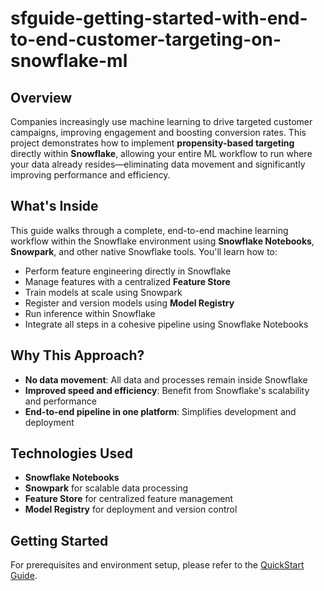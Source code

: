 # sfguide-getting-started-with-end-to-end-customer-targeting-on-snowflake-ml

## Overview

Companies increasingly use machine learning to drive targeted customer campaigns, improving engagement and boosting conversion rates. This project demonstrates how to implement **propensity-based targeting** directly within **Snowflake**, allowing your entire ML workflow to run where your data already resides—eliminating data movement and significantly improving performance and efficiency.

## What's Inside

This guide walks through a complete, end-to-end machine learning workflow within the Snowflake environment using **Snowflake Notebooks**, **Snowpark**, and other native Snowflake tools. You'll learn how to:

- Perform feature engineering directly in Snowflake
- Manage features with a centralized **Feature Store**
- Train models at scale using Snowpark
- Register and version models using **Model Registry**
- Run inference within Snowflake
- Integrate all steps in a cohesive pipeline using Snowflake Notebooks

## Why This Approach?

- **No data movement**: All data and processes remain inside Snowflake
- **Improved speed and efficiency**: Benefit from Snowflake's scalability and performance
- **End-to-end pipeline in one platform**: Simplifies development and deployment

## Technologies Used

- **Snowflake Notebooks**
- **Snowpark** for scalable data processing
- **Feature Store** for centralized feature management
- **Model Registry** for deployment and version control

## Getting Started

For prerequisites and environment setup, please refer to the [QuickStart Guide](https://quickstarts.snowflake.com/guide/getting-started-with-e2e-customer-targeting-with-snowflake-ml/index.html?index=..%2F..index#2).
